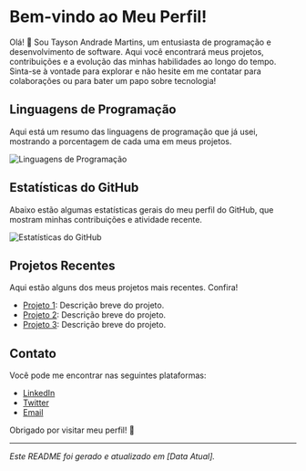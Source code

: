 # Bem-vindo ao Meu Perfil!

Olá! 👋 Sou Tayson Andrade Martins, um entusiasta de programação e desenvolvimento de software. Aqui você encontrará meus projetos, contribuições e a evolução das minhas habilidades ao longo do tempo. Sinta-se à vontade para explorar e não hesite em me contatar para colaborações ou para bater um papo sobre tecnologia!

## Linguagens de Programação

Aqui está um resumo das linguagens de programação que já usei, mostrando a porcentagem de cada uma em meus projetos.

![Linguagens de Programação](https://github-readme-stats.vercel.app/api/top-langs/?username=TaysonMartinss&layout=compact&theme=dark)

## Estatísticas do GitHub

Abaixo estão algumas estatísticas gerais do meu perfil do GitHub, que mostram minhas contribuições e atividade recente.

![Estatísticas do GitHub](https://github-readme-stats.vercel.app/api?username=TaysonMartinss&show_icons=true&hide_title=true&hide=prs&count_private=true&theme=dark)

## Projetos Recentes

Aqui estão alguns dos meus projetos mais recentes. Confira!

- [Projeto 1](link-para-seu-projeto-1): Descrição breve do projeto.
- [Projeto 2](link-para-seu-projeto-2): Descrição breve do projeto.
- [Projeto 3](link-para-seu-projeto-3): Descrição breve do projeto.

## Contato

Você pode me encontrar nas seguintes plataformas:

- [LinkedIn](https://www.linkedin.com/in/seu-perfil)
- [Twitter](https://twitter.com/seu-usuario)
- [Email](mailto:seu-email@example.com)

Obrigado por visitar meu perfil! 🚀

---

*Este README foi gerado e atualizado em [Data Atual].*

